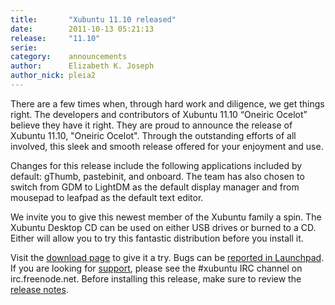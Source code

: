 ```yaml
---
title:       "Xubuntu 11.10 released"
date:        2011-10-13 05:21:13
release:     "11.10"
serie:       
category:    announcements
author:      Elizabeth K. Joseph
author_nick: pleia2
---
```


There are a few times when, through hard work and diligence, we get things right. The developers and contributors of Xubuntu 11.10 “Oneiric Ocelot” believe they have it right. They are proud to announce the release of Xubuntu 11.10, "Oneiric Ocelot". Through the outstanding efforts of all involved, this sleek and smooth release offered for your enjoyment and use.

Changes for this release include the following applications included by default: gThumb, pastebinit, and onboard. The team has also chosen to switch from GDM to LightDM as the default display manager and from mousepad to leafpad as the default text editor.

We invite you to give this newest member of the Xubuntu family a spin. The Xubuntu Desktop CD can be used on either USB drives or burned to a CD. Either will allow you to try this fantastic distribution before you install it.

Visit the [download page](http://xubuntu.org/get) to give it a try. Bugs can be [reported in Launchpad](https://launchpad.net/ubuntu/+filebug/). If you are looking for [support](http://xubuntu.org/help), please see the #xubuntu IRC channel on irc.freenode.net. Before installing this release, make sure to review the [release notes](https://wiki.ubuntu.com/Xubuntu/OneiricOcelot/Final).

